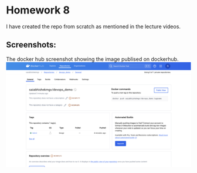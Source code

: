 # Homework 8
I have created the repo from scratch as mentioned in the lecture videos.

## Screenshots:
The docker hub screenshot showing the image publised on dockerhub.
![alt text](devops_demo.png)